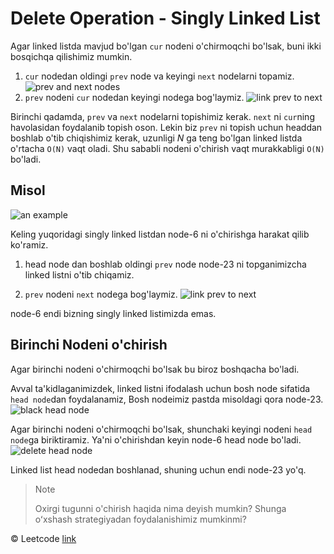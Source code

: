 # Delete Operation - Singly Linked List

Agar linked listda mavjud bo'lgan `cur` nodeni o'chirmoqchi bo'lsak, buni ikki bosqichqa qilishimiz mumkin.

1. `cur` nodedan oldingi `prev` node va keyingi `next` nodelarni topamiz.
![prev and next nodes](https://s3-lc-upload.s3.amazonaws.com/uploads/2018/04/27/screen-shot-2018-04-26-at-203558.png)
2. `prev` nodeni `cur` nodedan keyingi nodega bog'laymiz.
![link prev to next](https://s3-lc-upload.s3.amazonaws.com/uploads/2018/04/26/screen-shot-2018-04-26-at-203640.png)

Birinchi qadamda, `prev` va `next` nodelarni topishimiz kerak. `next` ni `cur`ning havolasidan foydalanib topish oson. Lekin biz `prev` ni topish uchun headdan boshlab o'tib chiqishimiz kerak, uzunligi *N* ga teng bo'lgan linked listda o'rtacha `O(N)` vaqt oladi. Shu sababli nodeni o'chirish vaqt murakkabligi `O(N)` bo'ladi.

## Misol

![an example](https://s3-lc-upload.s3.amazonaws.com/uploads/2018/04/12/screen-shot-2018-04-12-at-152754.png)

Keling yuqoridagi singly linked listdan node-6 ni o'chirishga harakat qilib ko'ramiz.

1. head node dan boshlab oldingi `prev` node node-23 ni topganimizcha linked listni o'tib chiqamiz.

2. `prev` nodeni `next` nodega bog'laymiz.
![link prev to next](https://s3-lc-upload.s3.amazonaws.com/uploads/2018/04/12/screen-shot-2018-04-12-at-154821.png)

node-6 endi bizning singly linked listimizda emas.

## Birinchi Nodeni o'chirish

Agar birinchi nodeni o'chirmoqchi bo'lsak bu biroz boshqacha bo'ladi.

Avval ta'kidlaganimizdek, linked listni ifodalash uchun bosh node sifatida `head node`dan foydalanamiz, Bosh nodeimiz pastda misoldagi qora node-23.
![black head node](https://s3-lc-upload.s3.amazonaws.com/uploads/2018/04/19/screen-shot-2018-04-19-at-130024.png)

Agar birinchi nodeni o'chirmoqchi bo'lsak, shunchaki keyingi nodeni `head node`ga biriktiramiz. Ya'ni o'chirishdan keyin node-6 head node bo'ladi.
![delete head node](https://s3-lc-upload.s3.amazonaws.com/uploads/2018/04/19/screen-shot-2018-04-19-at-130031.png)

Linked list head nodedan boshlanad, shuning uchun endi node-23 yo'q.

> Note
>
> Oxirgi tugunni o'chirish haqida nima deyish mumkin? Shunga oʻxshash strategiyadan foydalanishimiz mumkinmi?


© Leetcode [link](https://leetcode.com/explore/learn/card/linked-list/209/singly-linked-list/1289/)